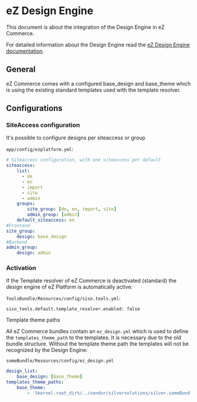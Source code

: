 # eZ Design Engine

This document is about the integration of the Design Engine in eZ Commerce.

For detailed information about the Design Engine read the [eZ Design Engine documentation](https://doc.ezplatform.com/en/latest/guide/design_engine/).

## General

eZ Commerce comes with a configured base\_design and base\_theme which is using the existing standard templates used with the template resolver.

## Configurations

### SiteAccess configuration

It's possible to configure designs per siteaccess or group

`app/config/ezplatform.yml`:

``` yaml
# Siteaccess configuration, with one siteaccess per default
siteaccess:
    list:
      - de
      - en
      - import
      - site
      - admin
    groups:
        site_group: [de, en, import, site]
        admin_group: [admin]
    default_siteaccess: en
#Frontend
site_group:
    design: base_design
#Backend
admin_group:
    design: admin
```

### Activation

If the Template resolver of eZ Commerce is deactivated (standard) the design engine of eZ Platform is automatically active:

`ToolsBundle/Resources/config/siso.tools.yml`:

``` 
siso_tools.default.template_resolver.enabled: false
```

Template theme paths

All eZ Commerce bundles contain an `ez_design.yml` which is used to define the `templates_theme_path` to the templates. It is necessary due to the old bundle structure. Without the template theme path the templates will not be recognized by the Design Engine:

`someBundle/Resources/config/ez_design.yml`

``` yaml
design_list:
    base_design: [base_theme]
templates_theme_paths:
    base_theme:
        - '%kernel.root_dir%/../vendor/silversolutions/silver.someBundle/Resources/views'
```
